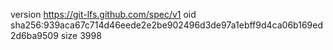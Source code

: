version https://git-lfs.github.com/spec/v1
oid sha256:939aca67c714d46eede2e2be902496d3de97a1ebff9d4ca06b169ed2d6ba9509
size 3998
